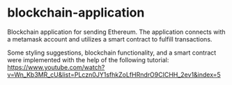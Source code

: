 
# blockchain-application
Blockchain application for sending Ethereum. The application connects with a metamask account and utilizes a smart contract to fulfill transactions.

Some styling suggestions, blockchain functionality, and a smart contract were implemented with the help of the following tutorial: https://www.youtube.com/watch?v=Wn_Kb3MR_cU&list=PLczn0JY1sfhkZoLfHRndrO9CICHH_2ev1&index=5

